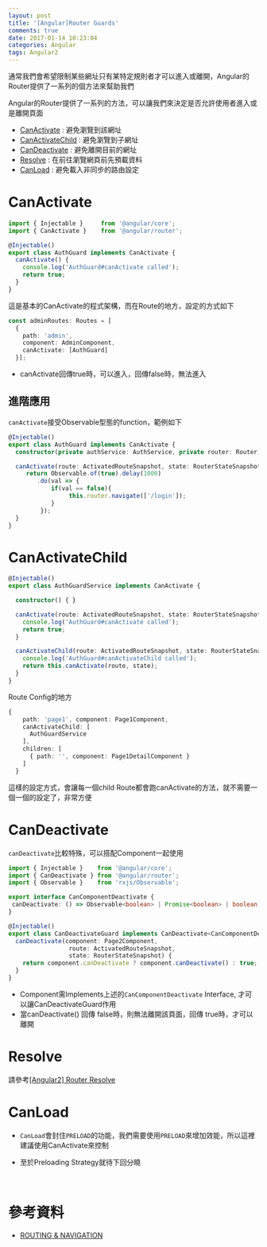 ```yaml
---
layout: post
title: '[Angular]Router Guards'
comments: true
date: 2017-01-14 10:23:04
categories: Angular
tags: Angular2
---
```


通常我們會希望限制某些網址只有某特定規則者才可以進入或離開，Angular的Router提供了一系列的個方法來幫助我們

<!-- more -->

Angular的Router提供了一系列的方法，可以讓我們來決定是否允許使用者進入或是離開頁面

- [CanActivate](https://angular.io/docs/ts/latest/guide/router.html#can-activate-guard) : 避免瀏覽到該網址
- [CanActivateChild](https://angular.io/docs/ts/latest/guide/router.html#can-activate-child-guard) : 避免瀏覽到子網址
- [CanDeactivate](https://angular.io/docs/ts/latest/guide/router.html#can-deactivate-guard) : 避免離開目前的網址
- [Resolve](https://angular.io/docs/ts/latest/guide/router.html#resolve-guard) : 在前往瀏覽網頁前先預載資料
- [CanLoad](https://angular.io/docs/ts/latest/guide/router.html#can-load-guard) : 避免載入非同步的路由設定

# CanActivate

```typescript
import { Injectable }     from '@angular/core';
import { CanActivate }    from '@angular/router';

@Injectable()
export class AuthGuard implements CanActivate {
  canActivate() {
    console.log('AuthGuard#canActivate called');
    return true;
  }
}
```

這是基本的CanActivate的程式架構，而在Route的地方，設定的方式如下

```typescript
const adminRoutes: Routes = [
  {
    path: 'admin',
    component: AdminComponent,
    canActivate: [AuthGuard]
  }];  
```

* canActivate回傳true時，可以進入，回傳false時，無法進入

## 進階應用

`canActivate`接受Observable型態的function，範例如下

```typescript
@Injectable()
export class AuthGuard implements CanActivate {
  constructor(private authService: AuthService, private router: Router) {}

  canActivate(route: ActivatedRouteSnapshot, state: RouterStateSnapshot): Observable<boolean> {
     return Observable.of(true).delay(1000)
        .do(val => {
            if(val == false){
                 this.router.navigate(['/login']);
            }
         });
  }
}
```

# CanActivateChild

```typescript
@Injectable()
export class AuthGuardService implements CanActivate {

  constructor() { }

  canActivate(route: ActivatedRouteSnapshot, state: RouterStateSnapshot) {
    console.log('AuthGuard#canActivate called');
    return true;
  }

  canActivateChild(route: ActivatedRouteSnapshot, state: RouterStateSnapshot): boolean {
    console.log('AuthGuard#canActivateChild called');
    return this.canActivate(route, state);
  }
}
```

Route Config的地方

```typescript
{
    path: 'page1', component: Page1Component,   
    canActivateChild: [
      AuthGuardService
    ],
    children: [
      { path: '', component: Page1DetailComponent }
    ]
  }
```

這樣的設定方式，會讓每一個child Route都會跑canActivate的方法，就不需要一個一個的設定了，非常方便



# CanDeactivate


`canDeactivate`比較特殊，可以搭配Component一起使用

```typescript
import { Injectable }    from '@angular/core';
import { CanDeactivate } from '@angular/router';
import { Observable }    from 'rxjs/Observable';

export interface CanComponentDeactivate {
 canDeactivate: () => Observable<boolean> | Promise<boolean> | boolean;
}

@Injectable()
export class CanDeactivateGuard implements CanDeactivate<CanComponentDeactivate> {
  canDeactivate(component: Page2Component, 
                 route: ActivatedRouteSnapshot, 
                 state: RouterStateSnapshot) {
    return component.canDeactivate ? component.canDeactivate() : true;
  }
}
```

* Component需Implements上述的`CanComponentDeactivate` Interface, 才可以讓CanDeactivateGuard作用
* 當canDeactivate() 回傳 false時，則無法離開該頁面，回傳 true時，才可以離開

# Resolve

請參考[[Angular2] Router Resolve](http://blog.kevinyang.net/2016/12/11/ng2-router-resolve/)

# CanLoad

* `CanLoad`會封住`PRELOAD`的功能，我們需要使用`PRELOAD`來增加效能，所以這裡建議使用CanActivate來控制

* 至於Preloading Strategy就待下回分曉

  ​

#  參考資料

* [ROUTING & NAVIGATION](https://angular.io/docs/ts/latest/guide/router.html#!#can-activate-guard)